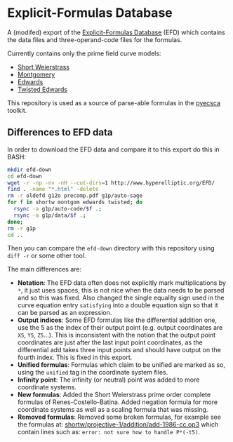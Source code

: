 # Explicit-Formulas Database
A (modifed) export of the [Explicit-Formulas Database](https://www.hyperelliptic.org/EFD/) (EFD) which contains
the data files and three-operand-code files for the formulas. 

Currently contains only the prime field curve models:

 - [Short Weierstrass](shortw/)
 - [Montgomery](montgom/)
 - [Edwards](edwards/)
 - [Twisted Edwards](twisted/)

This repository is used as a source of parse-able formulas in the [pyecsca](https://github.com/J08nY/pyecsca)
toolkit.

## Differences to EFD data

In order to download the EFD data and compare it to this export do this in BASH:
```bash
mkdir efd-down
cd efd-down
wget -r -np -nv -nH --cut-dirs=1 http://www.hyperelliptic.org/EFD/
find . -name "*.html" -delete
rm -r oldefd g12o precomp.pdf g1p/auto-sage
for f in shortw montgom edwards twisted; do
  rsync -a g1p/auto-code/$f .;
  rsync -a g1p/data/$f .;
done;
rm -r g1p
cd ..
```

Then you can compare the `efd-down` directory with this repository using `diff -r` or some other tool.

The main differences are:

 - **Notation**: The EFD data often does not explicitly mark multiplications by `*`, it just uses spaces, this is not
                 nice when the data needs to be parsed and so this was fixed. Also changed the single equality sign
                 used in the curve equation entry `satisfying` into a double equation sign so that it can be parsed
                 as an expression.
 - **Output indices**: Some EFD formulas like the differential addition one, use the 5 as the index of their output point
                       (e.g. output coordinates are `X5`, `Y5`, `Z5`...). This is inconsistent with the notion that the
                       output point coordinates are just after the last input point coordinates, as the differential add
                       takes three input points and should have output on the fourth index. This is fixed in this export.
 - **Unified formulas**: Formulas which claim to be unified are marked as so, using the `unified` tag in the coordinate
                         system files.
 - **Infinity point**: The infinity (or neutral) point was added to more coordinate systems.
 - **New formulas**: Added the Short Weierstrass prime order complete formulas of Renes-Costello-Batina. Added negation
                     formula for more coordinate systems as well as a scaling formula that was missing.
 - **Removed formulas**: Removed some broken formulas, for example see the formulas at:
                         [shortw/projective-1/addition/add-1986-cc.op3](https://www.hyperelliptic.org/EFD/g1p/auto-code/shortw/projective-1/addition/add-1986-cc.op3)
                         which contain lines such as: `error: not sure how to handle P*(-t5)`.
